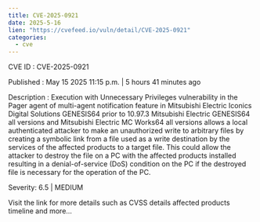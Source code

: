 ```yaml
---
title: CVE-2025-0921
date: 2025-5-16
lien: "https://cvefeed.io/vuln/detail/CVE-2025-0921"
categories:
  - cve
---
```


CVE ID : CVE-2025-0921

Published :  May 15
2025
11:15 p.m. | 5 hours
41 minutes ago

Description : Execution with Unnecessary Privileges vulnerability in the Pager agent of multi-agent notification feature in Mitsubishi Electric Iconics Digital Solutions GENESIS64 prior to 10.97.3
Mitsubishi Electric GENESIS64 all versions and Mitsubishi Electric MC Works64 all versions allows a local authenticated attacker to make an unauthorized write to arbitrary files
by creating a symbolic link from a file used as a write destination by the services of the affected products to a target file. This could allow the attacker to destroy the file on a PC with the affected products installed
resulting in a denial-of-service (DoS) condition on the PC if the destroyed file is necessary for the operation of the PC.

Severity: 6.5 | MEDIUM

Visit the link for more details
such as CVSS details
affected products
timeline
and more...
